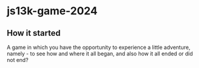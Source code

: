 # js13k-game-2024

## How it started

A game in which you have the opportunity to experience a little adventure, namely - to see how and where it all began, and also how it all ended or did not end?

